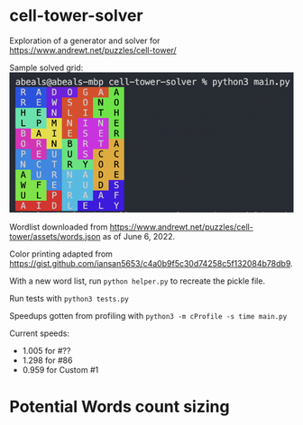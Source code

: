 # cell-tower-solver
Exploration of a generator and solver for https://www.andrewt.net/puzzles/cell-tower/

Sample solved grid:
<img src="sc.png" >

Wordlist downloaded from https://www.andrewt.net/puzzles/cell-tower/assets/words.json as of June 6, 2022.

Color printing adapted from https://gist.github.com/iansan5653/c4a0b9f5c30d74258c5f132084b78db9.

With a new word list, run `python helper.py` to recreate the pickle file.

Run tests with `python3 tests.py`

Speedups gotten from profiling with `python3 -m cProfile -s time main.py`

Current speeds:
* 1.005 for #??
* 1.298 for #86
* 0.959 for Custom #1

# Potential Words count sizing
<!-- {1: 10606, 2: 4093, 3: 2247, 4: 1495, 5: 890, 6: 671, 7: 525, 8: 438, 9: 383, 10: 327, 11: 216, 12: 188, 13: 95, 14: 165, 15: 228, 16: 196, 17: 87, 18: 103, 19: 110, 20: 90, 21: 152, 22: 48, 23: 52, 24: 47, 25: 54, 26: 43, 539: 5, 28: 57, 29: 60, 30: 42, 31: 39, 32: 17, 33: 15, 34: 31, 35: 68, 36: 23, 37: 7, 550: 4, 39: 32, 40: 19, 41: 22, 42: 26, 43: 19, 44: 11, 45: 17, 46: 6, 48: 31, 49: 21, 562: 10, 51: 36, 52: 30, 53: 85, 54: 15, 55: 9, 56: 18, 57: 19, 570: 12, 59: 26, 60: 10, 61: 24, 62: 8, 63: 11, 64: 16, 65: 3, 66: 7, 67: 6, 68: 22, 69: 6, 70: 5, 71: 12, 1097: 4, 74: 18, 75: 1, 1100: 8, 77: 8, 78: 25, 79: 18, 81: 12, 83: 5, 84: 6, 85: 6, 86: 17, 87: 8, 88: 24, 612: 4, 91: 4, 92: 20, 93: 6, 94: 8, 95: 22, 1120: 7, 98: 6, 99: 4, 1636: 2, 101: 4, 102: 6, 103: 10, 104: 10, 105: 11, 107: 4, 108: 7, 109: 4, 113: 4, 114: 26, 116: 10, 89: 8, 617: 3, 120: 6, 121: 11, 122: 4, 123: 6, 124: 6, 125: 5, 126: 4, 128: 4, 5249: 11, 130: 13, 132: 5, 133: 6, 134: 11, 135: 10, 138: 17, 142: 3, 147: 8, 149: 5, 152: 8, 196: 3, 2074: 2, 161: 6, 162: 2, 27: 45, 164: 5, 1701: 5, 166: 4, 169: 4, 170: 5, 172: 8, 173: 6, 175: 4, 177: 6, 178: 4, 2137: 2, 185: 3, 186: 4, 187: 9, 189: 4, 190: 10, 191: 4, 193: 15, 708: 7, 197: 4, 545: 4, 200: 6, 202: 2, 716: 4, 1233: 4, 210: 9, 211: 12, 212: 3, 728: 6, 1246: 3, 223: 7, 225: 4, 38: 46, 230: 8, 231: 2, 232: 2, 233: 6, 235: 8, 239: 8, 1576: 10, 1266: 2, 553: 4, 251: 6, 252: 4, 257: 9, 770: 4, 259: 5, 261: 5, 129: 3, 267: 3, 642: 4, 782: 12, 275: 6, 277: 2, 3112: 6, 283: 6, 1823: 4, 291: 5, 292: 4, 293: 3, 298: 5, 769: 4, 302: 5, 1840: 4, 309: 3, 312: 4, 314: 3, 319: 3, 321: 3, 325: 3, 96: 7, 331: 4, 334: 9, 335: 9, 1365: 23, 346: 2, 58: 16, 741: 3, 523: 3, 486: 1, 744: 4, 2418: 5, 1908: 8, 2421: 12, 378: 3, 894: 9, 386: 4, 904: 13, 394: 3, 397: 8, 408: 3, 916: 6, 405: 3, 2456: 12, 837: 4, 417: 8, 422: 4, 423: 1, 425: 4, 427: 4, 242: 8, 157: 6, 287: 6, 270: 4, 435: 3, 436: 3, 73: 6, 3013: 5, 454: 1, 1185: 8, 76: 10, 458: 7, 459: 6, 464: 2, 163: 3, 590: 3, 527: 3, 118: 6, 165: 4, 483: 4, 996: 3, 998: 4, 698: 3, 1039: 4, 664: 2, 613: 4, 2032: 9, 499: 15, 500: 3, 505: 2, 1018: 4, 3071: 8} -->
